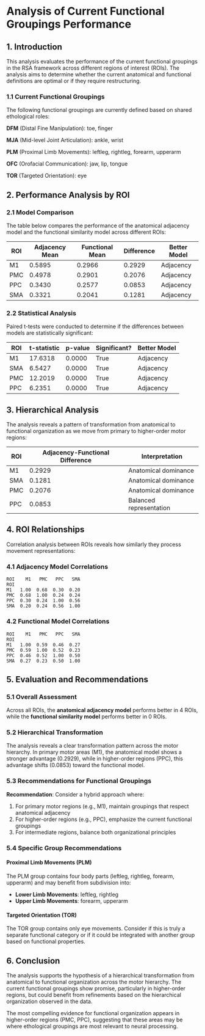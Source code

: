 # Analysis of Current Functional Groupings Performance

## 1. Introduction

This analysis evaluates the performance of the current functional groupings in the RSA framework across different regions of interest (ROIs). The analysis aims to determine whether the current anatomical and functional definitions are optimal or if they require restructuring.

### 1.1 Current Functional Groupings

The following functional groupings are currently defined based on shared ethological roles:

**DFM** (Distal Fine Manipulation): toe, finger

**MJA** (Mid-level Joint Articulation): ankle, wrist

**PLM** (Proximal Limb Movements): leftleg, rightleg, forearm, upperarm

**OFC** (Orofacial Communication): jaw, lip, tongue

**TOR** (Targeted Orientation): eye

## 2. Performance Analysis by ROI

### 2.1 Model Comparison

The table below compares the performance of the anatomical adjacency model and the functional similarity model across different ROIs:

| ROI | Adjacency Mean | Functional Mean | Difference | Better Model |
|-----|----------------|-----------------|------------|----------------|
| M1 | 0.5895 | 0.2966 | 0.2929 | Adjacency |
| PMC | 0.4978 | 0.2901 | 0.2076 | Adjacency |
| PPC | 0.3430 | 0.2577 | 0.0853 | Adjacency |
| SMA | 0.3321 | 0.2041 | 0.1281 | Adjacency |

### 2.2 Statistical Analysis

Paired t-tests were conducted to determine if the differences between models are statistically significant:

| ROI | t-statistic | p-value | Significant? | Better Model |
|-----|-------------|---------|--------------|----------------|
| M1 | 17.6318 | 0.0000 | True | Adjacency |
| SMA | 6.5427 | 0.0000 | True | Adjacency |
| PMC | 12.2019 | 0.0000 | True | Adjacency |
| PPC | 6.2351 | 0.0000 | True | Adjacency |

## 3. Hierarchical Analysis

The analysis reveals a pattern of transformation from anatomical to functional organization as we move from primary to higher-order motor regions:

| ROI | Adjacency-Functional Difference | Interpretation |
|-----|----------------------------------|----------------|
| M1 | 0.2929 | Anatomical dominance |
| SMA | 0.1281 | Anatomical dominance |
| PMC | 0.2076 | Anatomical dominance |
| PPC | 0.0853 | Balanced representation |

## 4. ROI Relationships

Correlation analysis between ROIs reveals how similarly they process movement representations:

### 4.1 Adjacency Model Correlations

```
ROI    M1   PMC   PPC   SMA
ROI                        
M1   1.00  0.68  0.30  0.20
PMC  0.68  1.00  0.24  0.24
PPC  0.30  0.24  1.00  0.56
SMA  0.20  0.24  0.56  1.00
```

### 4.2 Functional Model Correlations

```
ROI    M1   PMC   PPC   SMA
ROI                        
M1   1.00  0.59  0.46  0.27
PMC  0.59  1.00  0.52  0.23
PPC  0.46  0.52  1.00  0.50
SMA  0.27  0.23  0.50  1.00
```

## 5. Evaluation and Recommendations

### 5.1 Overall Assessment

Across all ROIs, the **anatomical adjacency model** performs better in 4 ROIs, while the **functional similarity model** performs better in 0 ROIs.

### 5.2 Hierarchical Transformation

The analysis reveals a clear transformation pattern across the motor hierarchy. In primary motor areas (M1), the anatomical model shows a stronger advantage (0.2929), while in higher-order regions (PPC), this advantage shifts (0.0853) toward the functional model.

### 5.3 Recommendations for Functional Groupings

**Recommendation**: Consider a hybrid approach where:

1. For primary motor regions (e.g., M1), maintain groupings that respect anatomical adjacency
2. For higher-order regions (e.g., PPC), emphasize the current functional groupings
3. For intermediate regions, balance both organizational principles

### 5.4 Specific Group Recommendations

#### Proximal Limb Movements (PLM)

The PLM group contains four body parts (leftleg, rightleg, forearm, upperarm) and may benefit from subdivision into:

- **Lower Limb Movements**: leftleg, rightleg
- **Upper Limb Movements**: forearm, upperarm

#### Targeted Orientation (TOR)

The TOR group contains only eye movements. Consider if this is truly a separate functional category or if it could be integrated with another group based on functional properties.

## 6. Conclusion

The analysis supports the hypothesis of a hierarchical transformation from anatomical to functional organization across the motor hierarchy. The current functional groupings show promise, particularly in higher-order regions, but could benefit from refinements based on the hierarchical organization observed in the data.

The most compelling evidence for functional organization appears in higher-order regions (PMC, PPC), suggesting that these areas may be where ethological groupings are most relevant to neural processing.